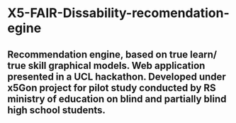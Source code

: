 # X5-FAIR-Dissability-recomendation-egine

## Recommendation engine, based on true learn/ true skill graphical models. Web application presented in a UCL hackathon. Developed under x5Gon project for pilot study conducted by RS ministry of education on blind and partially blind high school students.
